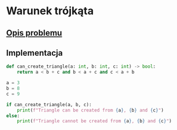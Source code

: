 # Warunek trójkąta

## [Opis problemu](../../../../algorithms/2d-geometry/triangle-condition.md)

## Implementacja

```python linenums="1"
def can_create_triangle(a: int, b: int, c: int) -> bool:
    return a < b + c and b < a + c and c < a + b

a = 3
b = 8
c = 9

if can_create_triangle(a, b, c):
    print(f"Triangle can be created from {a}, {b} and {c}")
else:
    print(f"Triangle cannot be created from {a}, {b} and {c}")
```
